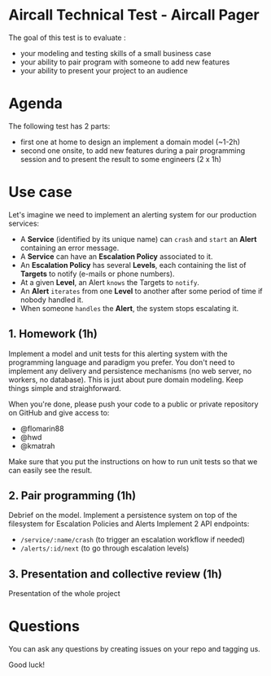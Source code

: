 # Aircall Technical Test - Aircall Pager

The goal of this test is to evaluate :
- your modeling and testing skills of a small business case
- your ability to pair program with someone to add new features
- your ability to present your project to an audience

# Agenda
The following test has 2 parts:
- first one at home to design an implement a domain model (~1-2h)
- second one onsite, to add new features during a pair programming session and to present the result to some engineers (2 x 1h)

# Use case
Let's imagine we need to implement an alerting system for our production services:
- A **Service** (identified by its unique name) can `crash` and `start` an **Alert** containing an error message.
- A **Service** can have an **Escalation Policy** associated to it. 
- An **Escalation Policy** has several **Levels**, each containing the list of **Targets** to notify (e-mails or phone numbers).
- At a given **Level**, an Alert `knows` the Targets to `notify`. 
- An **Alert** `iterates` from one **Level** to another after some period of time if nobody handled it.
- When someone `handles` the **Alert**, the system stops escalating it.

## 1. Homework (1h)
Implement a model and unit tests for this alerting system with the programming language and paradigm you prefer.
You don't need to implement any delivery and persistence mechanisms (no web server, no workers, no database).
This is just about pure domain modeling. Keep things simple and straighforward.

When you're done, please push your code to a public or private repository on GitHub and give access to:
- @flomarin88
- @hwd
- @kmatrah 

Make sure that you put the instructions on how to run unit tests so that we can easily see the result.
  
## 2. Pair programming (1h)
Debrief on the model.
Implement a persistence system on top of the filesystem for Escalation Policies and Alerts
Implement 2 API endpoints: 
- `/service/:name/crash` (to trigger an escalation workflow if needed)
- `/alerts/:id/next` (to go through escalation levels)

## 3. Presentation and collective review (1h)
Presentation of the whole project

# Questions
You can ask any questions by creating issues on your repo and tagging us.

Good luck!
